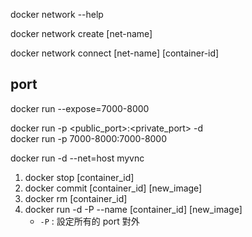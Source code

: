 docker network --help

docker network create [net-name]

docker network connect [net-name] [container-id]



## port



docker run --expose=7000-8000


docker run -p <public_port>:<private_port> -d <image>  
docker run -p 7000-8000:7000-8000

docker run -d --net=host myvnc

1. docker stop [container_id]
2. docker commit [container_id] [new_image]
3. docker rm [container_id]
4. docker run -d -P --name [container_id] [new_image]
	- `-P` : 設定所有的 port 對外